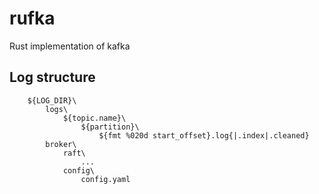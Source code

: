 # rufka

Rust implementation of kafka

## Log structure

```
    ${LOG_DIR}\
        logs\
            ${topic.name}\
                ${partition}\
                    ${fmt %020d start_offset}.log{|.index|.cleaned}
        broker\
            raft\
                ...
            config\
                config.yaml


```